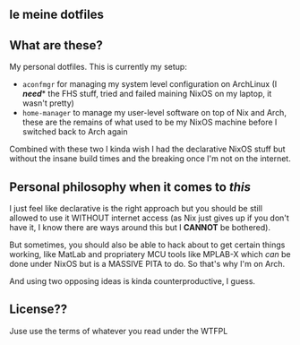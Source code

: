 le meine dotfiles
-------------------

## What are these?

My personal dotfiles. This is currently my setup:

 - ``aconfmgr`` for managing my system level configuration on ArchLinux (I
 ***need**** the FHS stuff, tried and failed maining NixOS on my laptop, it
 wasn't pretty)
 - ``home-manager`` to manage my user-level software on top of Nix and Arch,
 these are the remains of what used to be my NixOS machine before I switched
 back to Arch again

Combined with these two I kinda wish I had the declarative NixOS stuff but
without the insane build times and the breaking once I'm not on the internet.

## Personal philosophy when it comes to *this*

I just feel like declarative is the right approach but you should be still
allowed to use it WITHOUT internet access (as Nix just gives up if you don't
have it, I know there are ways around this but I **CANNOT** be bothered).

But sometimes, you should also be able to hack about to get certain things
working, like MatLab and propriatery MCU tools like MPLAB-X which *can* be done
under NixOS but is a MASSIVE PITA to do. So that's why I'm on Arch.

And using two opposing ideas is kinda counterproductive, I guess.

## License??

Juse use the terms of whatever you read under the WTFPL

